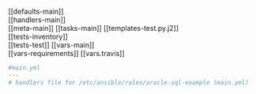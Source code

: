 [[defaults-main]]  
[[handlers-main]]  
[[meta-main]] 
[[tasks-main]]
[[templates-test.py.j2]]  
[[tests-inventory]]  
[[tests-test]] 
[[vars-main]]  
[[vars-requirements]]
[[vars.travis]] 

```yml
#main.yml
---
# handlers file for /etc/ansible/roles/oracle-sql-example (main.yml)

```
